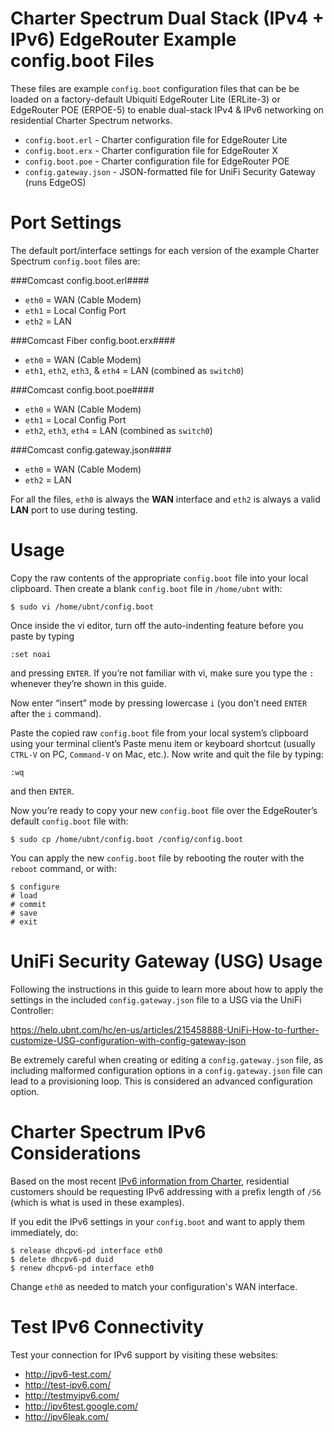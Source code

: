 # Charter Spectrum Dual Stack (IPv4 + IPv6) EdgeRouter Example config.boot Files

These files are example `config.boot` configuration files that can be be loaded on a factory-default Ubiquiti EdgeRouter
Lite (ERLite-3) or EdgeRouter POE (ERPOE-5) to enable dual-stack IPv4 & IPv6 networking on residential Charter Spectrum networks.

- `config.boot.erl` - Charter configuration file for EdgeRouter Lite
- `config.boot.erx` - Charter configuration file for EdgeRouter X
- `config.boot.poe` - Charter configuration file for EdgeRouter POE
- `config.gateway.json` - JSON-formatted file for UniFi Security Gateway (runs EdgeOS)

# Port Settings
The default port/interface settings for each version of the example Charter Spectrum `config.boot` files are:

###Comcast config.boot.erl####
- `eth0` = WAN (Cable Modem)
- `eth1` = Local Config Port
- `eth2` = LAN

###Comcast Fiber config.boot.erx####
- `eth0` = WAN (Cable Modem)
- `eth1`, `eth2`, `eth3`, & `eth4` = LAN (combined as `switch0`)

###Comcast config.boot.poe####
- `eth0` = WAN (Cable Modem)
- `eth1` = Local Config Port
- `eth2`, `eth3`, `eth4` = LAN (combined as `switch0`)

###Comcast config.gateway.json####
- `eth0` = WAN (Cable Modem)
- `eth2` = LAN

For all the files, `eth0` is always the **WAN** interface and `eth2` is always a valid **LAN** port to use during testing.

# Usage
Copy the raw contents of the appropriate `config.boot` file into your local clipboard.
Then create a blank `config.boot` file in `/home/ubnt` with:

    $ sudo vi /home/ubnt/config.boot

Once inside the vi editor, turn off the auto-indenting feature before you paste by typing

    :set noai

and pressing `ENTER`. If you’re not familiar with vi, make sure you type the `:` whenever they’re shown in this guide.

Now enter “insert” mode by pressing lowercase `i` (you don’t need `ENTER` after the `i` command).

Paste the copied raw `config.boot` file from your local system’s clipboard using your terminal client’s
Paste menu item or keyboard shortcut (usually `CTRL-V` on PC, `Command-V` on Mac, etc.). Now write and quit
the file by typing:

    :wq

and then `ENTER`.

Now you’re ready to copy your new `config.boot` file over the EdgeRouter’s default `config.boot` file with:

    $ sudo cp /home/ubnt/config.boot /config/config.boot

You can apply the new `config.boot` file by rebooting the router with the `reboot` command, or with:

    $ configure
    # load
    # commit
    # save
    # exit

# UniFi Security Gateway (USG) Usage
Following the instructions in this guide to learn more about how to apply the settings in the included `config.gateway.json` file to a USG via the UniFi Controller:

https://help.ubnt.com/hc/en-us/articles/215458888-UniFi-How-to-further-customize-USG-configuration-with-config-gateway-json

Be extremely careful when creating or editing a `config.gateway.json` file, as including malformed configuration options in a `config.gateway.json` file can lead to a provisioning loop. This is considered an advanced configuration option.

# Charter Spectrum IPv6 Considerations

Based on the most recent [IPv6 information from Charter](http://www.spectrum.net/support/internet/ipv6/), residential customers should be requesting IPv6 addressing
with a prefix length of `/56` (which is what is used in these examples).

If you edit the IPv6 settings in your `config.boot` and want to apply them immediately, do:

    $ release dhcpv6-pd interface eth0
    $ delete dhcpv6-pd duid 
    $ renew dhcpv6-pd interface eth0

Change `eth0` as needed to match your configuration's WAN interface.

# Test IPv6 Connectivity
Test your connection for IPv6 support by visiting these websites:
* http://ipv6-test.com/
* http://test-ipv6.com/
* http://testmyipv6.com/
* http://ipv6test.google.com/
* http://ipv6leak.com/
